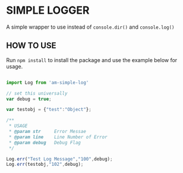 # SIMPLE LOGGER

A simple wrapper to use instead of `console.dir()` and `console.log()`





## HOW TO USE

Run `npm install` to install the package and use the example below for usage.


```javascript

import Log from 'am-simple-log'

// set this universally
var debug = true;

var testobj = {"test":"Object"};

/**
 * USAGE
 * @param str     Error Messae
 * @param line    Line Number of Error
 * @param debug   Debug Flag  
 */

Log.err("Test Log Message","100",debug);
Log.err(testobj,"102",debug);

```
